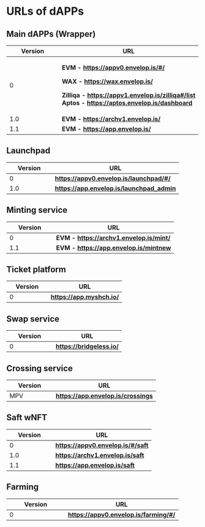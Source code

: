 # URLs of dAPPs

## M**ain dAPPs (Wrapper)**

<table><thead><tr><th width="121">Version</th><th>URL</th></tr></thead><tbody><tr><td>0</td><td><p><strong>EVM -</strong> <a href="https://appv0.envelop.is/#/"><strong>https://appv0.envelop.is/#/</strong></a></p><p><strong>WAX -</strong> <a href="https://wax.envelop.is/"><strong>https://wax.envelop.is/</strong></a></p><p><strong>Zilliqa -</strong> <a href="https://appv1.envelop.is/zilliqa#/list"><strong>https://appv1.envelop.is/zilliqa#/list</strong></a><br><strong>Aptos -</strong> <a href="https://aptos.envelop.is/dashboard"><strong>https://aptos.envelop.is/dashboard</strong></a></p></td></tr><tr><td>1.0</td><td><strong>EVM</strong> <strong>-</strong> <a href="https://archv1.envelop.is/"><strong>https://archv1.envelop.is/</strong></a></td></tr><tr><td>1.1</td><td><strong>EVM -</strong> <a href="https://app.envelop.is/"><strong>https://app.envelop.is/</strong></a></td></tr></tbody></table>

## **Launchpad**

<table><thead><tr><th width="103">Version</th><th>URL</th></tr></thead><tbody><tr><td>0</td><td><a href="https://appv0.envelop.is/launchpad/#/"><strong>https://appv0.envelop.is/launchpad/#/</strong></a></td></tr><tr><td>1.0</td><td><a href="https://app.envelop.is/launchpad_admin"><strong>https://app.envelop.is/launchpad_admin</strong></a></td></tr></tbody></table>

## Minting service

<table><thead><tr><th width="106">Version</th><th>URL</th></tr></thead><tbody><tr><td>0</td><td><strong>EVM -</strong> <a href="https://archv1.envelop.is/mint/"><strong>https://archv1.envelop.is/mint/</strong></a></td></tr><tr><td>1.1</td><td><strong>EVM -</strong> <a href="https://app.envelop.is/mintnew"><strong>https://app.envelop.is/mintnew</strong></a></td></tr></tbody></table>

## **Ticket platform**

<table><thead><tr><th width="92">Version</th><th>URL</th></tr></thead><tbody><tr><td>0</td><td><a href="https://app.myshch.io/"><strong>https://app.myshch.io/</strong></a></td></tr></tbody></table>

## Swap service

<table><thead><tr><th width="105">Version</th><th>URL</th></tr></thead><tbody><tr><td>0</td><td><a href="https://bridgeless.io/"><strong>https://bridgeless.io/</strong></a></td></tr></tbody></table>

## Crossing service

<table><thead><tr><th width="105">Version</th><th>URL</th></tr></thead><tbody><tr><td>MPV</td><td><a href="https://app.envelop.is/crossings"><strong>https://app.envelop.is/crossings</strong></a></td></tr></tbody></table>

## Saft wNFT

<table><thead><tr><th width="104">Version</th><th>URL</th></tr></thead><tbody><tr><td>0</td><td><a href="https://appv0.envelop.is/#/saft"><strong>https://appv0.envelop.is/#/saft</strong></a></td></tr><tr><td>1.0</td><td><a href="https://archv1.envelop.is/saft"><strong>https://archv1.envelop.is/saft</strong></a></td></tr><tr><td>1.1</td><td><a href="https://app.envelop.is/saft"><strong>https://app.envelop.is/saft</strong></a></td></tr></tbody></table>

## Farming

<table><thead><tr><th width="137">Version</th><th>URL</th></tr></thead><tbody><tr><td>0</td><td><a href="https://appv0.envelop.is/farming/#/"><strong>https://appv0.envelop.is/farming/#/</strong></a></td></tr></tbody></table>
